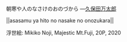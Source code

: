 朝寒や人のなさけのおのづから
—[久保田万太郎](https://ja.wikipedia.org/wiki/久保田万太郎)

||asasamu ya hito no nasake no onozukara||

浮世絵: Mikiko Noji, Majestic Mt.Fuji, 20P, 2020